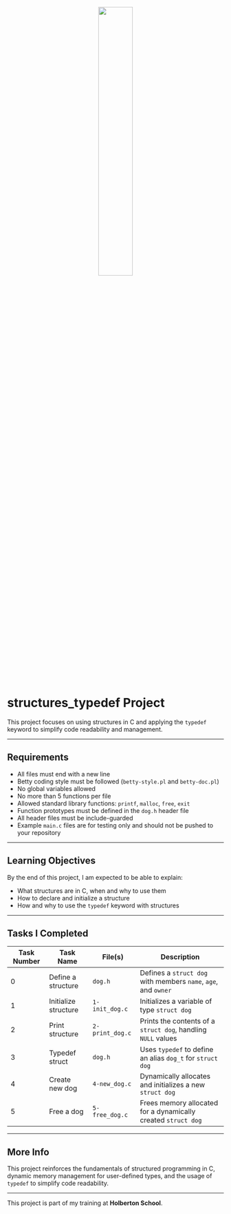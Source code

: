 <p align="center">
   <img src="https://github.com/user-attachments/assets/7d564981-cb81-43e7-819a-25ffcfc5bd72" width="40%" height="40%"/>
</p>

# structures_typedef Project

This project focuses on using structures in C and applying the `typedef` keyword to simplify code readability and management.

---

## Requirements

- All files must end with a new line  
- Betty coding style must be followed (`betty-style.pl` and `betty-doc.pl`)  
- No global variables allowed  
- No more than 5 functions per file  
- Allowed standard library functions: `printf`, `malloc`, `free`, `exit`  
- Function prototypes must be defined in the `dog.h` header file  
- All header files must be include-guarded  
- Example `main.c` files are for testing only and should not be pushed to your repository  

---

## Learning Objectives

By the end of this project, I am expected to be able to explain:

- What structures are in C, when and why to use them  
- How to declare and initialize a structure  
- How and why to use the `typedef` keyword with structures  

---

## Tasks I Completed

| Task Number | Task Name           | File(s)         | Description                                                              |
|-------------|---------------------|------------------|---------------------------------------------------------------------------|
| 0           | Define a structure  | `dog.h`          | Defines a `struct dog` with members `name`, `age`, and `owner`            |
| 1           | Initialize structure| `1-init_dog.c`   | Initializes a variable of type `struct dog`                               |
| 2           | Print structure     | `2-print_dog.c`  | Prints the contents of a `struct dog`, handling `NULL` values             |
| 3           | Typedef struct      | `dog.h`          | Uses `typedef` to define an alias `dog_t` for `struct dog`                |
| 4           | Create new dog      | `4-new_dog.c`    | Dynamically allocates and initializes a new `struct dog`                  |
| 5           | Free a dog          | `5-free_dog.c`   | Frees memory allocated for a dynamically created `struct dog`             |

---

## More Info

This project reinforces the fundamentals of structured programming in C, dynamic memory management for user-defined types, and the usage of `typedef` to simplify code readability.

---

This project is part of my training at **Holberton School**.
